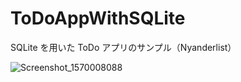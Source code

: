 # ToDoAppWithSQLite
SQLite を用いた ToDo アプリのサンプル（Nyanderlist）

![Screenshot_1570008088](https://github.com/dannyso16/ToDoAppWithSQLite/blob/master/README.assets/Screenshot_1570008088.jpg)
